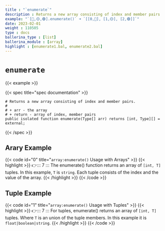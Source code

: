 ```yaml
---
title : "`enumerate`"
description : Returns a new array consisting of index and member pairs.
example: "`[🔵,🟡,🟢].enumerate()` ➜ `[[0,🔵], [1,🟡], [2,🟢]]`"
date: 2023-02-01
weight : 110505
type : docs
ballerina_type : [list]
ballerina_module : [array]
highlight : [enumerate1.bal, enumerate2.bal]
---
```


# `enumerate`

{{< example >}}

{{< spec title="spec documentation" >}}

```ballerina
# Returns a new array consisting of index and member pairs.
#
# + arr - the array
# + return - array of index, member pairs
public isolated function enumerate(Type[] arr) returns [int, Type][] = external;
```
{{< /spec >}}

## Arary Example
{{< code id="0" title="`array:enumerate()` Usage with Arrays" >}}
{{< highlight >}}
👉::: 7 ::: The enumerate() function returns an array of `[int, T]` tuples. In this example, `T` is `string`. Each tuple consists of the index and the value of the array.
{{< /highlight >}}
{{< /code >}}


## Tuple Example
{{< code id="1" title="`array:enumerate()` Usage with Tuples" >}}
{{< highlight >}}
👉::: 7 ::: For tuples, enumerate() returns an array of `[int, T]` tuples. Where `T` is an union of the tuple members. In this example it is `float|boolean|string`. 
{{< /highlight >}}
{{< /code >}}

